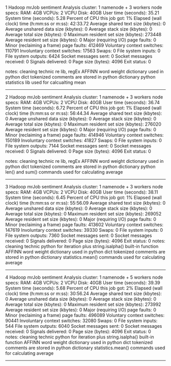 1
Hadoop mrJob sentiment Analysis
cluster:
    1 namenode + 3 workers
    node specs:
        RAM: 4GB
        VCPUs: 2 VCPU
        Disk: 40GB
User time (seconds): 35.21
System time (seconds): 5.28
Percent of CPU this job got: 1%
Elapsed (wall clock) time (h:mm:ss or m:ss): 42:33.72
Average shared text size (kbytes): 0
Average unshared data size (kbytes): 0
Average stack size (kbytes): 0
Average total size (kbytes): 0
Maximum resident set size (kbytes): 273448
Average resident set size (kbytes): 0
Major (requiring I/O) page faults: 0
Minor (reclaiming a frame) page faults: 412469
Voluntary context switches: 110791
Involuntary context switches: 17563
Swaps: 0
File system inputs: 0
File system outputs: 6424
Socket messages sent: 0
Socket messages received: 0
Signals delivered: 0
Page size (bytes): 4096
Exit status: 0

notes:
    cleaning technic re lib, regEx
    AFFINN word weight dictionary used in python dict
    tokenized comments are stored in python dictionary
    python statistics lib used for calcualting mean


--------------------------------------------------------------------------------------------
2
Hadoop mrJob sentiment Analysis
cluster:
    1 namenode + 3 workers
    node specs:
        RAM: 4GB
        VCPUs: 2 VCPU
        Disk: 40GB
User time (seconds): 36.74
System time (seconds): 6.72
Percent of CPU this job got: 1%
Elapsed (wall clock) time (h:mm:ss or m:ss): 56:44.34
Average shared text size (kbytes): 0
Average unshared data size (kbytes): 0
Average stack size (kbytes): 0
Average total size (kbytes): 0
Maximum resident set size (kbytes): 276020
Average resident set size (kbytes): 0
Major (requiring I/O) page faults: 0
Minor (reclaiming a frame) page faults: 414946
Voluntary context switches: 150189
Involuntary context switches: 41827
Swaps: 0
File system inputs: 0
File system outputs: 7144
Socket messages sent: 0
Socket messages received: 0
Signals delivered: 0
Page size (bytes): 4096
Exit status: 0

notes:
    cleaning technic re lib, regEx
    AFFINN word weight dictionary used in python dict
    tokenized comments are stored in python dictionary
    python len() and sum() commands used for calculating average

--------------------------------------------------------------------- 
3
Hadoop mrJob sentiment Analysis
cluster:
    1 namenode + 3 workers
    node specs:
        RAM: 4GB
        VCPUs: 2 VCPU
        Disk: 40GB
User time (seconds): 38.11
System time (seconds): 6.45
Percent of CPU this job got: 1%
Elapsed (wall clock) time (h:mm:ss or m:ss): 55:56.09
Average shared text size (kbytes): 0
Average unshared data size (kbytes): 0
Average stack size (kbytes): 0
Average total size (kbytes): 0
Maximum resident set size (kbytes): 269052
Average resident set size (kbytes): 0
Major (requiring I/O) page faults: 0
Minor (reclaiming a frame) page faults: 413602
Voluntary context switches: 147619
Involuntary context switches: 39330
Swaps: 0
File system inputs: 0
File system outputs: 7360
Socket messages sent: 0
Socket messages received: 0
Signals delivered: 0
Page size (bytes): 4096
Exit status: 0
notes:
    cleaning technic python for iteration plus string.isalpha() built-in function
    AFFINN word weight dictionary used in python dict
    tokenized comments are stored in python dictionary
    statistics.mean() commands used for calculating average

-----------------------------------------------------------------------------------------
4
Hadoop mrJob sentiment Analysis
cluster:
    1 namenode + 5 workers
    node specs:
        RAM: 4GB
        VCPUs: 2 VCPU
        Disk: 40GB
User time (seconds): 39.39
System time (seconds): 5.68
Percent of CPU this job got: 2%
Elapsed (wall clock) time (h:mm:ss or m:ss): 30:56.24
Average shared text size (kbytes): 0
Average unshared data size (kbytes): 0
Average stack size (kbytes): 0
Average total size (kbytes): 0
Maximum resident set size (kbytes): 273992
Average resident set size (kbytes): 0
Major (requiring I/O) page faults: 0
Minor (reclaiming a frame) page faults: 496089
Voluntary context switches: 90441
Involuntary context switches: 32080
Swaps: 0
File system inputs: 544
File system outputs: 6040
Socket messages sent: 0
Socket messages received: 0
Signals delivered: 0
Page size (bytes): 4096
Exit status: 0  
notes:
    cleaning technic python for iteration plus string.isalpha() built-in function
    AFFINN word weight dictionary used in python dict
    tokenized comments are stored in python dictionary
    statistics.mean() commands used for calculating average
    
-----------------------------------------------------------------------------------------

